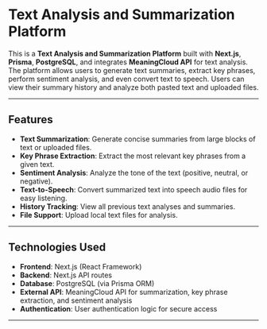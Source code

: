 # Text Analysis and Summarization Platform

This is a **Text Analysis and Summarization Platform** built with **Next.js**, **Prisma**, **PostgreSQL**, and integrates **MeaningCloud API** for text analysis. The platform allows users to generate text summaries, extract key phrases, perform sentiment analysis, and even convert text to speech. Users can view their summary history and analyze both pasted text and uploaded files.

---

## Features

- **Text Summarization**: Generate concise summaries from large blocks of text or uploaded files.
- **Key Phrase Extraction**: Extract the most relevant key phrases from a given text.
- **Sentiment Analysis**: Analyze the tone of the text (positive, neutral, or negative).
- **Text-to-Speech**: Convert summarized text into speech audio files for easy listening.
- **History Tracking**: View all previous text analyses and summaries.
- **File Support**: Upload local text files for analysis.

---

## Technologies Used

- **Frontend**: Next.js (React Framework)
- **Backend**: Next.js API routes
- **Database**: PostgreSQL (via Prisma ORM)
- **External API**: MeaningCloud API for summarization, key phrase extraction, and sentiment analysis
- **Authentication**: User authentication logic for secure access

---

